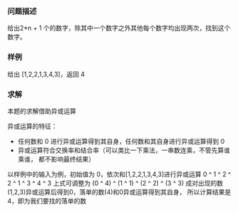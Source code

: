 ### 问题描述

给出2*n + 1 个的数字，除其中一个数字之外其他每个数字均出现两次，找到这个数字。

### 样例

给出 [1,2,2,1,3,4,3]，返回 4

### 求解

本题的求解借助异或运算

异或运算的特征：
- 任何数和 0 进行异或运算得到其自身，任何数和其自身进行异或运算得到 0
- 异或运算符合交换率和结合率（可以类比一下乘法，一串数连乘，不管先算谁乘谁，
都不影响最终结果）

以样例中的输入为例，初始值为 0，依次和[1,2,2,1,3,4,3]进行异或运算
0 ^ 1 ^ 2 ^ 2 ^ 1 ^ 3 ^ 4 ^ 3
上式可调整为
(0 ^ 4) ^ (1 ^ 1) ^ (2 ^ 2) ^ (3 ^ 3)
成对出现的数(1,2,3)异或运算后得到0，落单的数(4)和0异或运算得到其自身，
所以计算结果是 4，即为我们要找的落单的数
